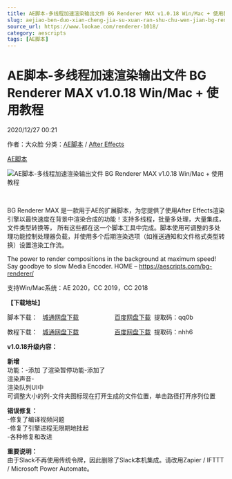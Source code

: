 ```yaml
---
title: AE脚本-多线程加速渲染输出文件 BG Renderer MAX v1.0.18 Win/Mac + 使用教程
slug: aejiao-ben-duo-xian-cheng-jia-su-xuan-ran-shu-chu-wen-jian-bg-renderer-max-v1-0-18-win-mac-shi-yong-jiao-cheng
source_url: https://www.lookae.com/renderer-1018/
category: aescripts
tags: [AE脚本]
---
```

# AE脚本-多线程加速渲染输出文件 BG Renderer MAX v1.0.18 Win/Mac + 使用教程

2020/12/27 00:21

作者：大众脸
分类：[AE脚本](https://www.lookae.com/after-effects/aescripts/) / [After Effects](https://www.lookae.com/after-effects/)

[AE脚本](https://www.lookae.com/tag/ae%e8%84%9a%e6%9c%ac/)

![AE脚本-多线程加速渲染输出文件 BG Renderer MAX v1.0.18 Win/Mac + 使用教程](https://www.lookae.com/wp-content/uploads/2019/06/BG-Renderer-MAX.jpg "AE脚本-多线程加速渲染输出文件 BG Renderer MAX v1.0.18 Win/Mac + 使用教程-LookAE.com")

[﻿﻿﻿](https://cloud.video.taobao.com//play/u/705956171/p/1/e/6/t/1/281324034261.mp4)

BG Renderer MAX 是一款用于AE的扩展脚本，为您提供了使用After Effects渲染引擎以最快速度在背景中渲染合成的功能！支持多线程，批量多处理，大量集成，文件类型转换等， 所有这些都在这一个脚本工具中完成。脚本使用可调整的多处理功能控制处理器负载，并使用多个后期渲染选项（如推送通知和文件格式类型转换）设置渲染工作流。

The power to render compositions in the background at maximum speed! Say goodbye to slow Media Encoder. HOME – https://aescripts.com/bg-renderer/

支持Win/Mac系统：AE 2020，CC 2019，CC 2018

**【下载地址】**

脚本下载：   [城通网盘下载](https://089u.com/file/680462-477403259)                     [百度网盘下载](https://pan.baidu.com/s/1znx_Kz4JhP4jiZ8DBhokjQ)  提取码：qq0b

教程下载：   [城通网盘下载](https://lookae.ctfile.com/fs/680462-382928723)                     [百度网盘下载](https://pan.baidu.com/s/10YiohKtR7foX9pUVqR90RA)  提取码：nhh6

**v1.0.18升级内容：**

**新增**  
功能：-添加 了渲染暂停功能-添加了  
渲染声音-  
渲染队列UI中  
可调整大小的列-文件夹图标现在打开生成的文件位置，单击路径打开序列位置

**错误修复：**  
-修复了编译视频问题  
-修复了引擎进程无限期地挂起  
-各种修复和改进

**重要说明：**  
由于Slack不再使用传统令牌，因此删除了Slack本机集成。请改用Zapier / IFTTT / Microsoft Power Automate。
